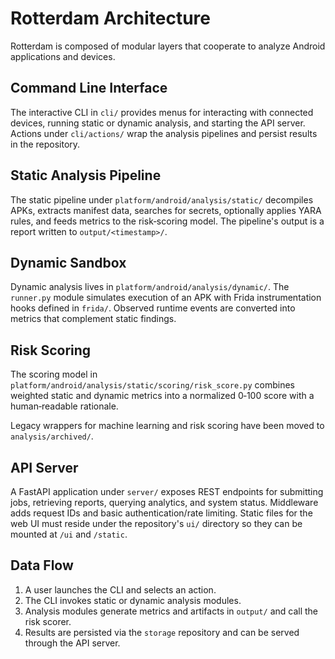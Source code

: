 # Rotterdam Architecture

Rotterdam is composed of modular layers that cooperate to analyze Android applications and devices.

## Command Line Interface

The interactive CLI in `cli/` provides menus for interacting with connected devices, running static or dynamic analysis, and starting the API server. Actions under `cli/actions/` wrap the analysis pipelines and persist results in the repository.

## Static Analysis Pipeline

The static pipeline under `platform/android/analysis/static/` decompiles APKs, extracts manifest data, searches for secrets, optionally applies YARA rules, and feeds metrics to the risk‑scoring model. The pipeline's output is a report written to `output/<timestamp>/`.

## Dynamic Sandbox

Dynamic analysis lives in `platform/android/analysis/dynamic/`. The `runner.py` module simulates execution of an APK with Frida instrumentation hooks defined in `frida/`. Observed runtime events are converted into metrics that complement static findings.

## Risk Scoring

The scoring model in `platform/android/analysis/static/scoring/risk_score.py` combines weighted static and dynamic metrics into a normalized 0‑100 score with a human‑readable rationale.

Legacy wrappers for machine learning and risk scoring have been moved to
`analysis/archived/`.

## API Server

A FastAPI application under `server/` exposes REST endpoints for submitting jobs, retrieving reports, querying analytics, and system status. Middleware adds request IDs and basic authentication/rate limiting. Static files for the web UI must reside under the repository's `ui/` directory so they can be mounted at `/ui` and `/static`.

## Data Flow

1. A user launches the CLI and selects an action.
2. The CLI invokes static or dynamic analysis modules.
3. Analysis modules generate metrics and artifacts in `output/` and call the risk scorer.
4. Results are persisted via the `storage` repository and can be served through the API server.
